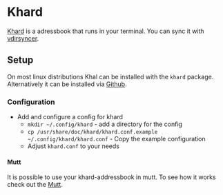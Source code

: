 # Khard

[Khard](https://github.com/lucc/khard) is a adressbook that runs in your terminal.
You can sync it with [vdirsyncer](vdirsyncer.md).

## Setup

On most linux distributions Khal can be installed with the `khard` package.
Alternatively it can be installed via [Github](https://github.com/lucc/khard).

### Configuration

- Add and configure a config for khard
  - `mkdir ~/.config/khard` - add a directory for the config
  - `cp /usr/share/doc/khard/khard.conf.example ~/.config/khard/khard.conf` -
  Copy the example configuration
  - Adjust `khard.conf` to your needs

#### Mutt

It is possible to use your khard-addressbook in mutt.
To see how it works check out the [Mutt](/#application/neomutt.md).
